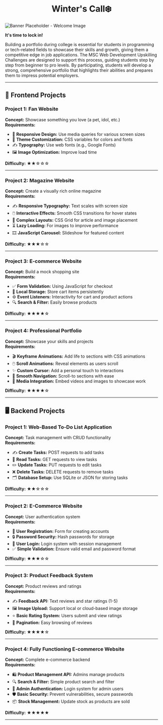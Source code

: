 <h1 align="center">Winter's Call❄️</h1>

<div style="align: center;">
  <img src="" alt="Banner Placeholder - Welcome Image">
</div>

**It's time to lock in!** 

Building a portfolio during college is essential for students in programming or tech-related fields to showcase their skills and growth, giving them a competitive edge in job applications. The MSC Web Development Upskilling Challenges are designed to support this process, guiding students step by step from beginner to pro levels. By participating, students will develop a strong, comprehensive portfolio that highlights their abilities and prepares them to impress potential employers.


---


## 🎨 Frontend Projects


### Project 1: Fan Website


**Concept:** Showcase something you love (a pet, idol, etc.)  
**Requirements:**
- 📱 **Responsive Design:** Use media queries for various screen sizes
- 🎨 **Theme Customization:** CSS variables for colors and fonts
- ✍️ **Typography:** Use web fonts (e.g., Google Fonts)
- 🖼️ **Image Optimization:** Improve load time


**Difficulty:** ★★☆☆☆


---


### Project 2: Magazine Website


**Concept:** Create a visually rich online magazine  
**Requirements:**
- ✍️ **Responsive Typography:** Text scales with screen size
- 🖱️ **Interactive Effects:** Smooth CSS transitions for hover states
- 📐 **Complex Layouts:** CSS Grid for article and image placement
- ⏳ **Lazy Loading:** For images to improve performance
- 🎞️ **JavaScript Carousel:** Slideshow for featured content


**Difficulty:** ★★★☆☆


---


### Project 3: E-commerce Website


**Concept:** Build a mock shopping site  
**Requirements:**
- ✅ **Form Validation:** Using JavaScript for checkout
- 💾 **Local Storage:** Store cart items persistently
- ⚙️ **Event Listeners:** Interactivity for cart and product actions
- 🔍 **Search & Filter:** Easily browse products


**Difficulty:** ★★★★☆


---


### Project 4: Professional Portfolio


**Concept:** Showcase your skills and projects  
**Requirements:**
- 🎬 **Keyframe Animations:** Add life to sections with CSS animations
- 🖱️ **Scroll Animations:** Reveal elements as users scroll
- ✨ **Custom Cursor:** Add a personal touch to interactions
- 📜 **Smooth Navigation:** Scroll-to sections with ease
- 🎥 **Media Integration:** Embed videos and images to showcase work


**Difficulty:** ★★★★☆


---


## 🖥️ Backend Projects


### Project 1: Web-Based To-Do List Application


**Concept:** Task management with CRUD functionality  
**Requirements:**
- ✍️ **Create Tasks:** POST requests to add tasks
- 📄 **Read Tasks:** GET requests to view tasks
- ✏️ **Update Tasks:** PUT requests to edit tasks
- ❌ **Delete Tasks:** DELETE requests to remove tasks
- 🗂️ **Database Setup:** Use SQLite or JSON for storing tasks


**Difficulty:** ★★☆☆☆


---


### Project 2: E-Commerce Website


**Concept:** User authentication system  
**Requirements:**
- 🔑 **User Registration:** Form for creating accounts
- 🔒 **Password Security:** Hash passwords for storage
- 👤 **User Login:** Login system with session management
- ✅ **Simple Validation:** Ensure valid email and password format


**Difficulty:** ★★★☆☆


---


### Project 3: Product Feedback System


**Concept:** Product reviews and ratings  
**Requirements:**
- ✍️ **Feedback API:** Text reviews and star ratings (1-5)
- 🖼️ **Image Upload:** Support local or cloud-based image storage
- ⭐ **Basic Rating System:** Users submit and view ratings
- 📄 **Pagination:** Easy browsing of reviews


**Difficulty:** ★★★★☆


---


### Project 4: Fully Functioning E-commerce Website


**Concept:** Complete e-commerce backend  
**Requirements:**
- 🛍️ **Product Management API:** Admins manage products
- 🔍 **Search & Filter:** Simple product search and filter
- 👤 **Admin Authentication:** Login system for admin users
- 🛡️ **Basic Security:** Prevent vulnerabilities, secure passwords
- 📦 **Stock Management:** Update stock as products are sold


**Difficulty:** ★★★★★


---
